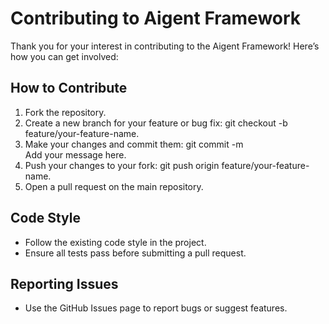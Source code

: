 ﻿# Contributing to Aigent Framework

Thank you for your interest in contributing to the Aigent Framework! Here’s how you can get involved:

## How to Contribute
1. Fork the repository.
2. Create a new branch for your feature or bug fix: git checkout -b feature/your-feature-name.
3. Make your changes and commit them: git commit -m \
Add
your
message
here\.
4. Push your changes to your fork: git push origin feature/your-feature-name.
5. Open a pull request on the main repository.

## Code Style
- Follow the existing code style in the project.
- Ensure all tests pass before submitting a pull request.

## Reporting Issues
- Use the GitHub Issues page to report bugs or suggest features.
